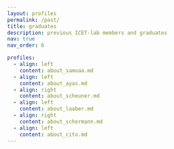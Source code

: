 ```yaml
---
layout: profiles
permalink: /past/
title: graduates
description: previous ICET-lab members and graduates
nav: true
nav_order: 6

profiles:
  - align: left
    content: about_samoaa.md
  - align: left
    content: about_ayas.md
  - align: right
    content: about_scheuner.md
  - align: left
    content: about_laaber.md
  - align: right
    content: about_schermann.md
  - align: left
    content: about_cito.md
---
```

